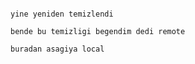~~~~****~~``~~****~~~~## bitrix24AutomationWithVasyl

yine yeniden temizlendi

bende bu temizligi begendim dedi remote

buradan asagiya local
